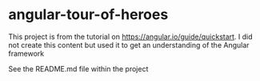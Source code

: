 # angular-tour-of-heroes
This project is from the tutorial on https://angular.io/guide/quickstart.  I did not create this content but used it to get an understanding of the Angular framework

See the README.md file within the project 
